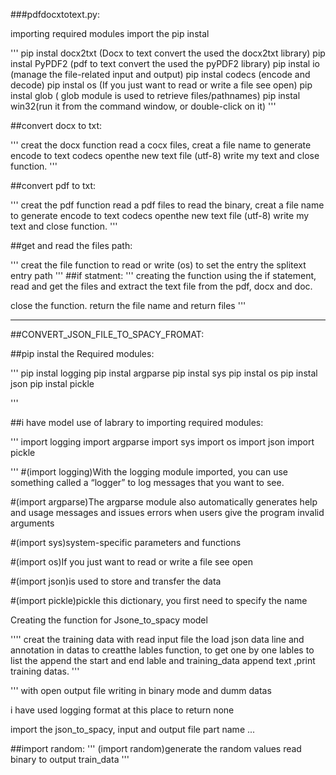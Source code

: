   ###pdfdocxtotext.py: 

importing required modules
import the pip instal 

'''
pip instal docx2txt (Docx to text convert the used the docx2txt library)
pip instal PyPDF2 (pdf to text convert the used the pyPDF2 library)
pip instal io (manage the file-related input and output)
pip instal codecs (encode and decode)
pip instal os (If you just want to read or write a file see open)
pip instal glob ( glob module is used to retrieve files/pathnames)
pip instal win32(run it from the command window, or double-click on it)
'''


##convert docx to txt:

'''
creat the docx function read a cocx files, creat a file name to generate encode
to text  codecs openthe new text file (utf-8) write my text and close function.
'''

##convert pdf to txt:

'''
creat the pdf function read a pdf files to read the binary, creat a file name to generate encode
to text  codecs openthe new text file (utf-8) write my text and close function.
'''

##get and read the files path:

'''
creat the file function to read or write (os) to set the entry the splitext entry path
'''
##if statment:
'''
creating the function using the if statement, read and get the files and extract the text file from the pdf, docx and doc.

close the function.
return the file name and return files
'''

----------------------------------------------------------------------------------------------------------------------------

##CONVERT_JSON_FILE_TO_SPACY_FROMAT:



##pip instal the Required modules:

'''
 pip instal logging
 pip instal argparse
 pip instal sys
 pip instal os
 pip instal json
 pip instal pickle
 
 '''
 
 ##i have model use of labrary to importing required modules:

'''
 import logging
 import argparse
 import sys
 import os
 import json
 import pickle

'''
#(import logging)With the logging module imported, you can use something called a “logger” to log messages that you want to see.

#(import argparse)The argparse module also automatically generates help and usage messages and issues errors when users give the program invalid arguments

#(import sys)system-specific parameters and functions

#(import os)If you just want to read or write a file see open

#(import json)is used to store and transfer the data

#(import pickle)pickle this dictionary, you first need to specify the name

Creating the function for Jsone_to_spacy model

''''
creat the training data with read input file   the load json data line
and annotation in datas to creatthe lables function, to get one by one lables to list
the append the start and end lable and training_data append text ,print training datas.
'''

'''
with open output file writing in binary mode and dumm datas

i have used logging format at this place to return none 

import the json_to_spacy, input and output file part name
...

##import random:
'''
(import random)generate the random values read binary to output train_data
'''

